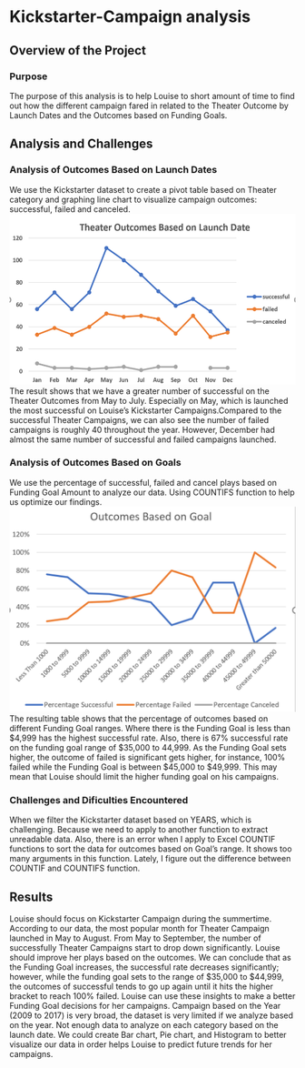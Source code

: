 # Kickstarter-Campaign analysis
## Overview of the Project

### Purpose
The purpose of this analysis is to help Louise to short amount of time to find out how the different campaign fared in related to the Theater Outcome by Launch Dates and the Outcomes based on Funding Goals. 
## Analysis and Challenges
### Analysis of Outcomes Based on Launch Dates
We use the Kickstarter dataset to create a pivot table based on Theater category and graphing line chart to visualize campaign outcomes: successful, failed and canceled.  
<img src="Theater_Outcomes_vs_Launch.png" width="600" height="300">
The result shows that we have a greater number of successful on the Theater Outcomes from May to July. Especially on May, which is launched the most successful on Louise’s Kickstarter Campaigns.Compared to the successful Theater Campaigns, we can also see the number of failed campaigns is roughly 40 throughout the year. However, December had almost the same number of successful and failed campaigns launched.
### Analysis of Outcomes Based on Goals
We use the percentage of successful, failed and cancel plays based on Funding Goal Amount to analyze our data. Using COUNTIFS function to help us optimize our findings. 
![Outcomes_vs_Goals](Outcomes_vs_Goals.png) 
The resulting table shows that the percentage of outcomes based on different Funding Goal ranges. Where there is the Funding Goal is less than $4,999 has the highest successful rate. Also, there is 67% successful rate on the funding goal range of $35,000 to 44,999. As the Funding Goal sets higher, the outcome of failed is significant gets higher, for instance, 100% failed while the Funding Goal is between $45,000 to $49,999. This may mean that Louise should limit the higher funding goal on his campaigns. 
### Challenges and Dificulties Encountered
When we filter the Kickstarter dataset based on YEARS, which is challenging. Because we need to apply to another function to extract unreadable data. Also, there is an error when I apply to Excel COUNTIF functions to sort the data for outcomes based on Goal’s range. It shows too many arguments in this function. Lately, I figure out the difference between COUNTIF and COUNTIFS function.
## Results
Louise should focus on Kickstarter Campaign during the summertime. According to our data, the most popular month for Theater Campaign launched in May to August. From May to September, the number of successfully Theater Campaigns start to drop down significantly. Louise should improve her plays based on the outcomes. We can conclude that as the Funding Goal increases, the successful rate decreases significantly; however, while the funding goal sets to the range of $35,000 to $44,999, the outcomes of successful tends to go up again until it hits the higher bracket to reach 100% failed. Louise can use these insights to make a better Funding Goal decisions for her campaigns. Campaign based on the Year (2009 to 2017) is very broad, the dataset is very limited if we analyze based on the year. Not enough data to analyze on each category based on the launch date. We could create Bar chart, Pie chart, and Histogram to better visualize our data in order helps Louise to predict future trends for her campaigns.
